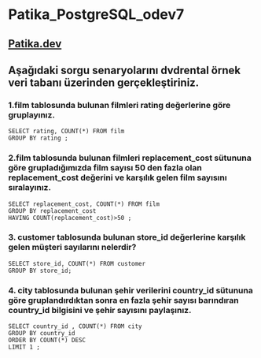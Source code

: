 # Patika_PostgreSQL_odev7

## [Patika.dev](www.patika.dev)

## Aşağıdaki sorgu senaryolarını dvdrental örnek veri tabanı üzerinden gerçekleştiriniz.


### 1.film tablosunda bulunan filmleri rating değerlerine göre gruplayınız.
`SELECT rating, COUNT(*) FROM film` <br>
`GROUP BY rating ; `

### 2.film tablosunda bulunan filmleri replacement_cost sütununa göre grupladığımızda film sayısı 50 den fazla olan replacement_cost değerini ve karşılık gelen film sayısını sıralayınız.
`SELECT replacement_cost, COUNT(*) FROM film` <br>
`GROUP BY replacement_cost` <br>
`HAVING COUNT(replacement_cost)>50 ;`

### 3. customer tablosunda bulunan store_id değerlerine karşılık gelen müşteri sayılarını nelerdir?
`SELECT store_id, COUNT(*) FROM customer`<br>
`GROUP BY store_id;`

### 4. city tablosunda bulunan şehir verilerini country_id sütununa göre gruplandırdıktan sonra en fazla şehir sayısı barındıran country_id bilgisini ve şehir sayısını paylaşınız.
`SELECT country_id , COUNT(*) FROM city` <br>
`GROUP BY country_id`  <br>
`ORDER BY COUNT(*) DESC` <br>
`LIMIT 1 ;`
